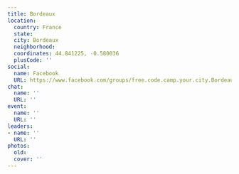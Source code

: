 ```yaml
---
title: Bordeaux
location:
  country: France
  state: 
  city: Bordeaux
  neighborhood: 
  coordinates: 44.841225, -0.580036
  plusCode: ''
social:
  name: Facebook
  URL: https://www.facebook.com/groups/free.code.camp.your.city.Bordeaux
chat:
  name: ''
  URL: ''
event:
  name: ''
  URL: ''
leaders:
- name: ''
  URL: ''
photos:
  old: 
  cover: ''
---
```

